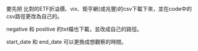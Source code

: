 要先把 比對的ETF折溢價、vix、鉅亨網(或兆豐)的csv下載下來，並在code中的csv路徑更改為自己的。

negative 和 positive 的txt檔也下載，並改成自己的路徑。

start_date 和 end_date  可以更換成想觀察的時間。


